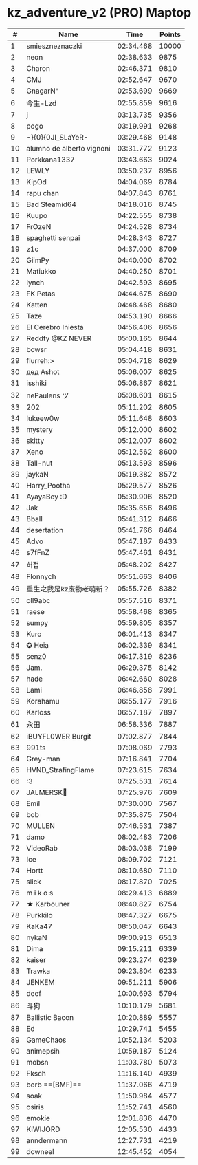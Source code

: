 # kz_adventure_v2 (PRO) Maptop

|  # | Name | Time | Points |
|-------------- | -------------- | -------------- | -------------- | 
| 1 | smieszneznaczki | 02:34.468 | 10000 | 
| 2 | neon | 02:38.633 | 9875 | 
| 3 | Charon | 02:46.371 | 9810 | 
| 4 | CMJ | 02:52.647 | 9670 | 
| 5 | GnagarN^ | 02:53.699 | 9669 | 
| 6 | 今生-Lzd | 02:55.859 | 9616 | 
| 7 | j | 03:13.735 | 9356 | 
| 8 | pogo | 03:19.991 | 9268 | 
| 9 | -}{0}{0JI_SLaYeR- | 03:29.468 | 9148 | 
| 10 | alumno de alberto vignoni | 03:31.772 | 9123 | 
| 11 | Porkkana1337 | 03:43.663 | 9024 | 
| 12 | LEWLY | 03:50.237 | 8956 | 
| 13 | KipOd | 04:04.069 | 8784 | 
| 14 | rapu chan | 04:07.843 | 8761 | 
| 15 | Bad Steamid64 | 04:18.016 | 8745 | 
| 16 | Kuupo | 04:22.555 | 8738 | 
| 17 | FrOzeN | 04:24.528 | 8734 | 
| 18 | spaghetti senpai | 04:28.343 | 8727 | 
| 19 | z1c | 04:37.000 | 8709 | 
| 20 | GiimPy | 04:40.000 | 8702 | 
| 21 | Matiukko | 04:40.250 | 8701 | 
| 22 | lynch | 04:42.593 | 8695 | 
| 23 | FK Petas | 04:44.675 | 8690 | 
| 24 | Katten | 04:48.468 | 8680 | 
| 25 | Taze | 04:53.190 | 8666 | 
| 26 | El Cerebro Iniesta | 04:56.406 | 8656 | 
| 27 | Reddfy @KZ NEVER | 05:00.165 | 8644 | 
| 28 | bowsr | 05:04.418 | 8631 | 
| 29 | flurreh:> | 05:04.718 | 8629 | 
| 30 | дед Ashot | 05:06.007 | 8625 | 
| 31 | isshiki | 05:06.867 | 8621 | 
| 32 | nePaulens ツ | 05:08.601 | 8615 | 
| 33 | 202 | 05:11.202 | 8605 | 
| 34 | lukeew0w | 05:11.648 | 8603 | 
| 35 | mystery | 05:12.000 | 8602 | 
| 36 | skitty | 05:12.007 | 8602 | 
| 37 | Xeno | 05:12.562 | 8600 | 
| 38 | Tall-nut | 05:13.593 | 8596 | 
| 39 | jaykaN | 05:19.382 | 8572 | 
| 40 | Harry_Pootha | 05:29.577 | 8526 | 
| 41 | AyayaBoy :D | 05:30.906 | 8520 | 
| 42 | Jak | 05:35.656 | 8496 | 
| 43 | 8ball | 05:41.312 | 8466 | 
| 44 | desertation | 05:41.766 | 8464 | 
| 45 | Advo | 05:47.187 | 8433 | 
| 46 | s7fFnZ | 05:47.461 | 8431 | 
| 47 | 허접 | 05:48.202 | 8427 | 
| 48 | Flonnych | 05:51.663 | 8406 | 
| 49 | 重生之我是kz废物老萌新？ | 05:55.726 | 8382 | 
| 50 | oll9abc | 05:57.516 | 8371 | 
| 51 | raese | 05:58.468 | 8365 | 
| 52 | sumpy | 05:59.805 | 8357 | 
| 53 | Kuro | 06:01.413 | 8347 | 
| 54 | ✪ Heia | 06:02.339 | 8341 | 
| 55 | senz0 | 06:17.319 | 8236 | 
| 56 | Jam. | 06:29.375 | 8142 | 
| 57 | hade | 06:42.660 | 8028 | 
| 58 | Lami | 06:46.858 | 7991 | 
| 59 | Korahamu | 06:55.177 | 7916 | 
| 60 | Karloss | 06:57.187 | 7897 | 
| 61 | 永田 | 06:58.336 | 7887 | 
| 62 | iBUYFL0WER Burgit | 07:02.877 | 7844 | 
| 63 | 991ts | 07:08.069 | 7793 | 
| 64 | Grey-man | 07:16.841 | 7704 | 
| 65 | HVND_StrafingFlame | 07:23.615 | 7634 | 
| 66 | :3 | 07:25.531 | 7614 | 
| 67 | JALMERSK👀 | 07:25.976 | 7609 | 
| 68 | Emil | 07:30.000 | 7567 | 
| 69 | bob | 07:35.875 | 7504 | 
| 70 | MULLEN | 07:46.531 | 7387 | 
| 71 | damo | 08:02.483 | 7206 | 
| 72 | VideoRab | 08:03.038 | 7199 | 
| 73 | Ice | 08:09.702 | 7121 | 
| 74 | Hortt | 08:10.680 | 7110 | 
| 75 | slick | 08:17.870 | 7025 | 
| 76 | m i k o s | 08:29.413 | 6889 | 
| 77 | ★ Karbouner | 08:40.827 | 6754 | 
| 78 | Purkkilo | 08:47.327 | 6675 | 
| 79 | KaKa47 | 08:50.047 | 6643 | 
| 80 | nykaN | 09:00.913 | 6513 | 
| 81 | Dima | 09:15.211 | 6339 | 
| 82 | kaiser | 09:23.274 | 6239 | 
| 83 | Trawka | 09:23.804 | 6233 | 
| 84 | JENKEM | 09:51.211 | 5906 | 
| 85 | deef | 10:00.693 | 5794 | 
| 86 | 斗狗 | 10:10.179 | 5681 | 
| 87 | Ballistic Bacon | 10:20.889 | 5557 | 
| 88 | Ed | 10:29.741 | 5455 | 
| 89 | GameChaos | 10:52.134 | 5203 | 
| 90 | animepsih | 10:59.187 | 5124 | 
| 91 | mobsn | 11:03.780 | 5073 | 
| 92 | Fksch | 11:16.140 | 4939 | 
| 93 | borb ==[BMF]== | 11:37.066 | 4719 | 
| 94 | soak | 11:50.984 | 4577 | 
| 95 | osiris | 11:52.741 | 4560 | 
| 96 | emokie | 12:01.836 | 4470 | 
| 97 | KIWIJORD | 12:05.530 | 4433 | 
| 98 | anndermann | 12:27.731 | 4219 | 
| 99 | downeel | 12:45.452 | 4054 | 

